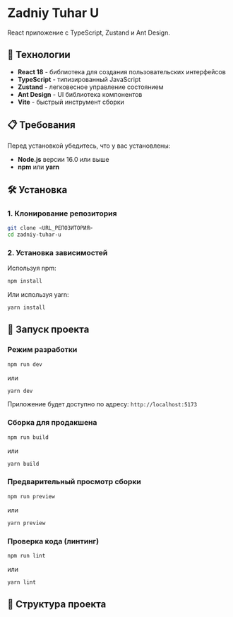 # Zadniy Tuhar U

React приложение с TypeScript, Zustand и Ant Design.

## 🚀 Технологии

- **React 18** - библиотека для создания пользовательских интерфейсов
- **TypeScript** - типизированный JavaScript
- **Zustand** - легковесное управление состоянием
- **Ant Design** - UI библиотека компонентов
- **Vite** - быстрый инструмент сборки

## 📋 Требования

Перед установкой убедитесь, что у вас установлены:

- **Node.js** версии 16.0 или выше
- **npm** или **yarn**

## 🛠️ Установка

### 1. Клонирование репозитория

```bash
git clone <URL_РЕПОЗИТОРИЯ>
cd zadniy-tuhar-u
```

### 2. Установка зависимостей

Используя npm:
```bash
npm install
```

Или используя yarn:
```bash
yarn install
```

## 🚀 Запуск проекта

### Режим разработки

```bash
npm run dev
```
или
```bash
yarn dev
```

Приложение будет доступно по адресу: `http://localhost:5173`

### Сборка для продакшена

```bash
npm run build
```
или
```bash
yarn build
```

### Предварительный просмотр сборки

```bash
npm run preview
```
или
```bash
yarn preview
```

### Проверка кода (линтинг)

```bash
npm run lint
```
или
```bash
yarn lint
```

## 📁 Структура проекта